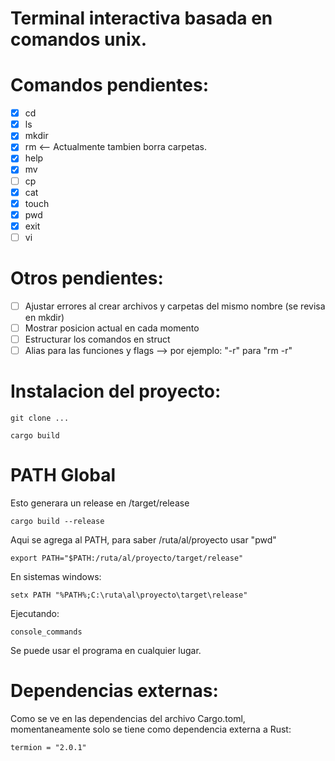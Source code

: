# Terminal interactiva basada en comandos unix.

# Comandos pendientes:
- [x] cd
- [x] ls
- [x] mkdir
- [x] rm  <-- Actualmente tambien borra carpetas.
- [x] help
- [x] mv
- [ ] cp
- [x] cat
- [x] touch 
- [x] pwd
- [x] exit
- [ ] vi

# Otros pendientes:
- [ ] Ajustar errores al crear archivos y carpetas del mismo nombre (se revisa en mkdir)
- [ ] Mostrar posicion actual en cada momento
- [ ] Estructurar los comandos en struct
- [ ] Alias para las funciones y flags --> por ejemplo: "-r" para "rm -r"

# Instalacion del proyecto:

    git clone ...
    
    cargo build
    
# PATH Global

Esto generara un release en /target/release

    cargo build --release
    
Aqui se agrega al PATH, para saber /ruta/al/proyecto usar "pwd"

    export PATH="$PATH:/ruta/al/proyecto/target/release"

En sistemas windows:

    setx PATH "%PATH%;C:\ruta\al\proyecto\target\release"

Ejecutando:

    console_commands

Se puede usar el programa en cualquier lugar.
    
# Dependencias externas:

Como se ve en las dependencias del archivo Cargo.toml, momentaneamente solo se tiene como
dependencia externa a Rust:

    termion = "2.0.1"
